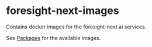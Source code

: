 # foresight-next-images

Contains docker images for the foresight-next ai services.

See [Packages](https://github.com/orgs/connected-intelligent-systems/packages?repo_name=foresight-next-images) for the available images.

